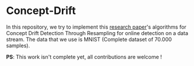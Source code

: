 # Concept-Drift 

In this repository, we try to implement this [research paper](http://proceedings.mlr.press/v32/harel14.pdf)'s algorithms for Concept Drift Detection Through Resampling for online detection on a data stream. The data that we use is MNIST (Complete dataset of 70.000 samples).

**PS**: This work isn't complete yet, all contributions are welcome !
